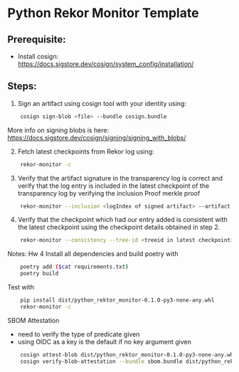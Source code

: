 # Python Rekor Monitor Template

## Prerequisite:
- Install cosign: https://docs.sigstore.dev/cosign/system_config/installation/

## Steps:
1. Sign an artifact using cosign tool with your identity using:
```bash
    cosign sign-blob <file> --bundle cosign.bundle
  ```
More info on signing blobs is here: https://docs.sigstore.dev/cosign/signing/signing_with_blobs/

2. Fetch latest checkpoints from Rekor log using:
```bash
    rekor-monitor -c
  ```

3. Verify that the artifact signature in the transparency log is correct and verify that the log entry is included in the latest checkpoint of the transparency log by verifying the inclusion Proof merkle proof
```bash
    rekor-monitor --inclusion <logIndex of signed artifact> --artifact <artifact file>
  ```

4. Verify that the checkpoint which had our entry added is consistent with the latest checkpoint using the checkpoint details obtained in step 2.
```bash
    rekor-monitor --consistency --tree-id <treeid in latest checkpoint> --tree-size <treesize in latest checkpoint> --root-hash <roothash in latest checkpoint>
  ```


Notes:
Hw 4
Install all dependencies and build poetry with 
```bash
    poetry add ($cat requirements.txt)
    poetry build
  ```
Test with 
```bash
    pip install dist/python_rektor_monitor-0.1.0-py3-none-any.whl
    rekor-monitor -c
  ```
SBOM Attestation  
- need to verify the type of predicate given
- using OIDC as a key is the default if no key argument given
```bash
    cosign attest-blob dist/python_rektor_monitor-0.1.0-py3-none-any.whl --predicate cyclonedx-sbom.json --type cyclonedx --bundle sbom.bundle
    cosign verify-blob-attestation --bundle sbom.bundle dist/python_rektor_monitor-0.1.0-py3-none-any.whl --certificate-identity samanthagburek --certificate-oidc-issuer https://github.com --type cyclonedx --check-claims
  ```

